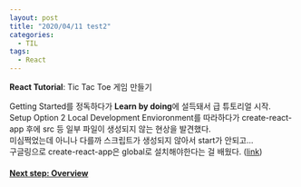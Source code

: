 ```yaml
---
layout: post
title: "2020/04/11 test2"
categories:
  - TIL
tags:
  - React
---
```


**React Tutorial**: Tic Tac Toe 게임 만들기  
  
Getting Started를 정독하다가 **Learn by doing**에 설득돼서 급 튜토리얼 시작.  
Setup Option 2 Local Development Envioronment를 따라하다가 create-react-app 후에 src 등 일부 파일이 생성되지 않는 현상을 발견했다.  
미심쩍었는데 아니나 다를까 스크립트가 생성되지 않아서 start가 안되고...  
구글링으로 create-react-app은 global로 설치해야한다는 걸 배웠다. ([link](https://github.com/facebook/create-react-app/issues/8088))  
  
#### [Next step: Overview](https://reactjs.org/tutorial/tutorial.html#overview)  
